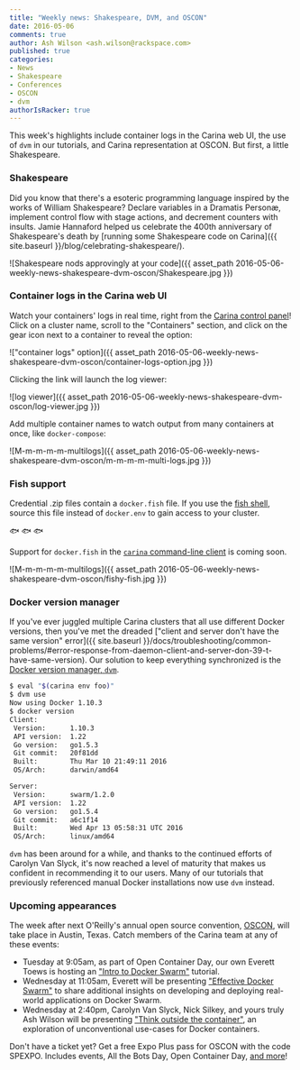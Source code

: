 ```yaml
---
title: "Weekly news: Shakespeare, DVM, and OSCON"
date: 2016-05-06
comments: true
author: Ash Wilson <ash.wilson@rackspace.com>
published: true
categories:
- News
- Shakespeare
- Conferences
- OSCON
- dvm
authorIsRacker: true
---
```


This week's highlights include container logs in the Carina web UI, the use of `dvm` in our tutorials, and Carina representation at OSCON. But first, a little Shakespeare.

<!-- more -->

### Shakespeare

Did you know that there's a esoteric programming language inspired by the works of William Shakespeare? Declare variables in a Dramatis Personæ, implement control flow with stage actions, and decrement counters with insults. Jamie Hannaford helped us celebrate the 400th anniversary of Shakespeare's death by [running some Shakespeare code on Carina]({{ site.baseurl }}/blog/celebrating-shakespeare/).

![Shakespeare nods approvingly at your code]({{ asset_path 2016-05-06-weekly-news-shakespeare-dvm-oscon/Shakespeare.jpg }})

### Container logs in the Carina web UI

Watch your containers' logs in real time, right from the [Carina control panel](https://app.getcarina.com/app/login)! Click on a cluster name, scroll to the "Containers" section, and click on the gear icon next to a container to reveal the option:

!["container logs" option]({{ asset_path 2016-05-06-weekly-news-shakespeare-dvm-oscon/container-logs-option.jpg }})

Clicking the link will launch the log viewer:

![log viewer]({{ asset_path 2016-05-06-weekly-news-shakespeare-dvm-oscon/log-viewer.jpg }})

Add multiple container names to watch output from many containers at once, like `docker-compose`:

![M-m-m-m-m-multilogs]({{ asset_path 2016-05-06-weekly-news-shakespeare-dvm-oscon/m-m-m-m-multi-logs.jpg }})

### Fish support

Credential .zip files contain a `docker.fish` file. If you use the [fish shell](https://fishshell.com/), source this file instead of `docker.env` to gain access to your cluster.

:fish: :fish: :fish:

Support for `docker.fish` in the [`carina` command-line client](https://github.com/getcarina/carina) is coming soon.

![M-m-m-m-m-multilogs]({{ asset_path 2016-05-06-weekly-news-shakespeare-dvm-oscon/fishy-fish.jpg }})

### Docker version manager

If you've ever juggled multiple Carina clusters that all use different Docker versions, then you've met the dreaded ["client and server don't have the same version" error]({{ site.baseurl }}/docs/troubleshooting/common-problems/#error-response-from-daemon-client-and-server-don-39-t-have-same-version). Our solution to keep everything synchronized is the [Docker version manager, `dvm`](https://github.com/getcarina/dvm).

```bash
$ eval "$(carina env foo)"
$ dvm use
Now using Docker 1.10.3
$ docker version
Client:
 Version:      1.10.3
 API version:  1.22
 Go version:   go1.5.3
 Git commit:   20f81dd
 Built:        Thu Mar 10 21:49:11 2016
 OS/Arch:      darwin/amd64

Server:
 Version:      swarm/1.2.0
 API version:  1.22
 Go version:   go1.5.4
 Git commit:   a6c1f14
 Built:        Wed Apr 13 05:58:31 UTC 2016
 OS/Arch:      linux/amd64
```

`dvm` has been around for a while, and thanks to the continued efforts of Carolyn Van Slyck, it's now reached a level of maturity that makes us confident in recommending it to our users. Many of our tutorials that previously referenced manual Docker installations now use `dvm` instead.

### Upcoming appearances

The week after next O'Reilly's annual open source convention, [OSCON](http://conferences.oreilly.com/oscon/open-source-us), will take place in Austin, Texas. Catch members of the Carina team at any of these events:

* Tuesday at 9:05am, as part of Open Container Day, our own Everett Toews is hosting an ["Intro to Docker Swarm"](http://conferences.oreilly.com/oscon/open-source-us/public/schedule/detail/50961) tutorial.
* Wednesday at 11:05am, Everett will be presenting ["Effective Docker Swarm"](http://conferences.oreilly.com/oscon/open-source-us/public/schedule/detail/51213) to share additional insights on developing and deploying real-world applications on Docker Swarm.
* Wednesday at 2:40pm, Carolyn Van Slyck, Nick Silkey, and yours truly Ash Wilson will be presenting ["Think outside the container"](http://conferences.oreilly.com/oscon/open-source-us/public/schedule/detail/51253), an exploration of unconventional use-cases for Docker containers.

Don't have a ticket yet? Get a free Expo Plus pass for OSCON with the code SPEXPO. Includes events, All the Bots Day, Open Container Day, [and more](http://oreil.ly/1T0euIj)!
